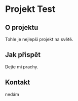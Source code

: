 # Projekt Test

## O projektu
Tohle je nejlepší projekt na světě.

## Jak přispět
Dejte mi prachy.

## Kontakt
nedám
